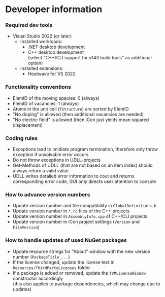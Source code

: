 # Developer information

### Required dev tools
- Visual Studio 2022 (or later)
  - Installed workloads:
	- .NET desktop development
	- C++ desktop development  
	  (select "C++/CLI support for v143 build tools" as additional option)
  - Installed extensions:
	- Heatwave for VS 2022

### Functionality conventions
- ElemID of the moving species: 0 (always)
- ElemID of vacancies: 1 (always)
- Atoms in the unit cell (`TStructure`) are sorted by ElemID
- "No doping" is allowed (then additional vacancies are needed)
- "No electric field" is allowed (then iCon just yields mean squared displacement)

### Coding rules
- Exceptions lead to imidiate program termination, therefore only throw exception if unsolvable error occurs
- Do not throw exceptions in UDLL-projects
- Get-Methods of UDLL (that are not based on an item index) should always return a valid value
- UDLL writes detailed error information to cout and returns corresponding error code, GUI only directs user attention to console

### How to advance version numbers  
- Update version number and file compatibility in `GlobalDefinitions.h`
- Update version number in `*.rc` files of the C++ projects
- Update version number in `AssemblyInfo.cpp` of C++/CLI projects
- Update version number in iCon project settings (`Version` and `FileVersion`)

### How to handle updates of used NuGet packages
- Update resource strings for "About" window with the new version number (`PackageTitle_...`)
- If the license changed, update the license text in `Resources/ThirdPartyLicenses` folder
- If a package is added or removed, update the `TVMLicenseWindow` constructor accordingly  
  (this also applies to package dependencies, which may change due to updates)